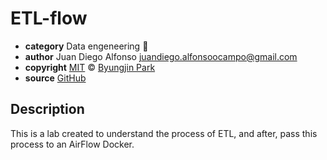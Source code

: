 # ETL-flow

* **category**    Data engeneering  📡
* **author**      Juan Diego Alfonso <juandiego.alfonsoocampo@gmail.com>
* **copyright**   [MIT](https://github.com/halcolo/ETL_flow/LICENSE) © [Byungjin Park](halcolo.github.io/jalfons_cv/)
* **source**  [GitHub](https://github.com/halcolo/)


## Description

This is a lab created to understand the process of ETL, and after, pass this process to an AirFlow Docker.